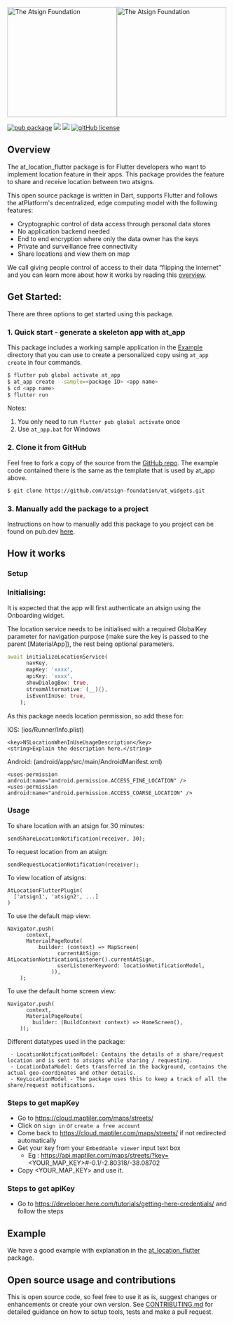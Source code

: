 <a href="https://atsign.com#gh-light-mode-only"><img width=250px src="https://atsign.com/wp-content/uploads/2022/05/atsign-logo-horizontal-color2022.svg#gh-light-mode-only" alt="The Atsign Foundation"></a><a href="https://atsign.com#gh-dark-mode-only"><img width=250px src="https://atsign.com/wp-content/uploads/2023/08/atsign-logo-horizontal-reverse2022-Color.svg#gh-dark-mode-only" alt="The Atsign Foundation"></a>

[![pub package](https://img.shields.io/pub/v/at_location_flutter)](https://pub.dev/packages/at_location_flutter) [![](https://img.shields.io/static/v1?label=Backend&message=atPlatform&color=<COLOR>)](https://atsign.dev) [![](https://img.shields.io/static/v1?label=Publisher&message=Atsign&color=F05E3E)](https://atsign.com) [![gitHub license](https://img.shields.io/badge/license-BSD3-blue.svg)](./LICENSE)

## Overview

The at_location_flutter package is for Flutter developers who want to implement location feature in their apps. This package provides the feature to share and receive location between two atsigns.

This open source package is written in Dart, supports Flutter and follows the
atPlatform's decentralized, edge computing model with the following features: 
- Cryptographic control of data access through personal data stores
- No application backend needed
- End to end encryption where only the data owner has the keys
- Private and surveillance free connectivity
- Share locations and view them on map

We call giving people control of access to their data “flipping the internet”
and you can learn more about how it works by reading this [overview](https://atsign.dev/docs/overview/).

## Get Started:

There are three options to get started using this package.

### 1. Quick start - generate a skeleton app with at_app
This package includes a working sample application in the [Example](https://github.com/atsign-foundation/at_widgets/tree/trunk/at_location_flutter/example) directory that you can use to create a personalized
copy using ```at_app create``` in four commands.

```sh
$ flutter pub global activate at_app 
$ at_app create --sample=<package ID> <app name> 
$ cd <app name>
$ flutter run
```
Notes: 
1. You only need to run ```flutter pub global activate``` once
2. Use ```at_app.bat``` for Windows

### 2. Clone it from GitHub
Feel free to fork a copy of the source from the [GitHub repo](https://github.com/atsign-foundation/at_widgets). The example code contained there is the same as the template that is used by at_app above.

```sh
$ git clone https://github.com/atsign-foundation/at_widgets.git
```

### 3. Manually add the package to a project

Instructions on how to manually add this package to you project can be found on pub.dev [here](https://pub.dev/packages/at_location_flutter/install).

## How it works

### Setup

### Initialising:
It is expected that the app will first authenticate an atsign using the Onboarding widget.

The location service needs to be initialised with a required GlobalKey<NavigatorState> parameter for navigation purpose (make sure the key is passed to the parent [MaterialApp]), the rest being optional parameters.

```dart
await initializeLocationService(
      navKey,
      mapKey: 'xxxx',
      apiKey: 'xxxx',
      showDialogBox: true,
      streamAlternative: (__){},
      isEventInUse: true, 
    );
```

As this package needs location permission, so add these for:

IOS: (ios/Runner/Info.plist)

```
<key>NSLocationWhenInUseUsageDescription</key>
<string>Explain the description here.</string>
```

Android: (android/app/src/main/AndroidManifest.xml)

```
<uses-permission android:name="android.permission.ACCESS_FINE_LOCATION" />
<uses-permission android:name="android.permission.ACCESS_COARSE_LOCATION" />
```

### Usage

To share location with an atsign for 30 minutes:
```
sendShareLocationNotification(receiver, 30);
```

To request location from an atsign:
```
sendRequestLocationNotification(receiver);
```

To view location of atsigns:
```
AtLocationFlutterPlugin(
  ['atsign1', 'atsign2', ...]
)
```

To use the default map view:
```
Navigator.push(
      context,
      MaterialPageRoute(
          builder: (context) => MapScreen(
                currentAtSign: AtLocationNotificationListener().currentAtSign,
                userListenerKeyword: locationNotificationModel,
              )),
    );
```

To use the default home screen view:
```
Navigator.push(
      context,
      MaterialPageRoute(
        builder: (BuildContext context) => HomeScreen(),
    ));
```

Different datatypes used in the package:
```
 - LocationNotificationModel: Contains the details of a share/request location and is sent to atsigns while sharing / requesting.
 - LocationDataModel: Gets transferred in the background, contains the actual geo-coordinates and other details.
 - KeyLocationModel - The package uses this to keep a track of all the share/request notifications.
```

### Steps to get mapKey

  - Go to https://cloud.maptiler.com/maps/streets/
  - Click on `sign in` or `create a free account`
  - Come back to https://cloud.maptiler.com/maps/streets/ if not redirected automatically
  - Get your key from your `Embeddable viewer` input text box 
    - Eg : https://api.maptiler.com/maps/streets/?key=<YOUR_MAP_KEY>#-0.1/-2.80318/-38.08702
  - Copy <YOUR_MAP_KEY> and use it.

### Steps to get apiKey

  - Go to https://developer.here.com/tutorials/getting-here-credentials/ and follow the steps


## Example

We have a good example with explanation in the [at_location_flutter](https://pub.dev/packages/at_location_flutter/example) package.

## Open source usage and contributions
This is  open source code, so feel free to use it as is, suggest changes or 
enhancements or create your own version. See [CONTRIBUTING.md](https://github.com/atsign-foundation/at_widgets/blob/trunk/CONTRIBUTING.md) for detailed guidance on how to setup tools, tests and make a pull request.
